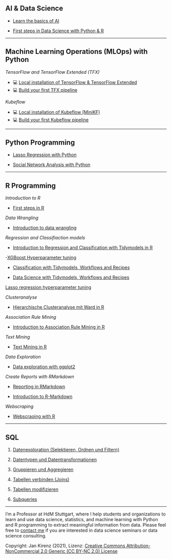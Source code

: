 ## AI & Data Science

- [Learn the basics of AI](https://www.kirenz.com/project/intro-machine-learning/)

- [First steps in Data Science with Python & R](https://github.com/kirenz/data-science-projects)

---

## Machine Learning Operations (MLOps) with Python

*TensorFlow and TensorFlow Extended (TFX)*

- 💻 [Local installation of TensorFlow & TensorFlow Extended](https://kirenz.github.io/codelabs/codelabs/tfx-install/#0)
- 💻 [Build your first TFX pipeline](https://kirenz.github.io/codelabs/codelabs/tfx-pipeline-taxi/#0)

*Kubeflow*

- 💻 [Local installation of Kubeflow (MiniKF)](https://kirenz.github.io/codelabs/codelabs/kubeflow-install/#0)
- 💻 [Build your first Kubeflow pipeline](https://kirenz.github.io/codelabs/codelabs/kubeflow-pipeline/#0)

---


## Python Programming


- [Lasso Regression with Python](https://www.kirenz.com/post/2019-08-12-python-lasso-regression-auto/)

- [Social Network Analysis with Python](https://www.kirenz.com/post/2019-08-13-network_analysis/)


---

## R Programming

*Introduction to R*

- [First steps in R](https://kirenz.github.io/introduction-to-r/)

*Data Wrangling*

- [Introduction to data wrangling](http://htmlpreview.github.io/?https://github.com/kirenz/data-wrangling-with-r/blob/main/data-wrangling.html)


*Regression and Classifiaction models*

- [Introduction to Regression and Classification with Tidymodels in R](https://data-science-tidymodels.netlify.app/index.html)

-[XGBoost Hyperparameter tuning](http://htmlpreview.github.io/?https://github.com/kirenz/tidymodels-in-r/blob/main/05-tidymodels-xgboost-tuning.html)

- [Classification with Tidymodels, Workflows and Recipes](https://www.kirenz.com/post/2021-02-17-r-classification-tidymodels/)

- [Data Science with Tidymodels, Workflows and Recipes](https://www.kirenz.com/post/2020-12-19-r-tidymodels-housing/)

[Lasso regression hyperparameter tuning](http://htmlpreview.github.io/?https://github.com/kirenz/tidymodels-in-r/blob/main/06-tidymodels-lasso.html)

*Clusteranalyse*

- [Hierarchische Clusteranalyse mit Ward in R](https://www.kirenz.com/post/2020-05-21-r-hierarchische-clusteranalyse/)

*Association Rule Mining*

- [Introduction to Association Rule Mining in R](https://www.kirenz.com/post/2020-05-14-r-association-rule-mining/)

*Text Mining*

- [Text Mining in R](https://www.kirenz.com/post/2019-09-16-r-text-mining/)

*Data Exploration*

- [Data exploration with ggplot2](https://kirenz.github.io/data-exploration-in-r/)

*Create Reports with RMarkdown*

- [Reporting in RMarkdown](https://github.com/kirenz/markdown-report)

- [Introduction to R-Markdown](https://www.kirenz.com/project/markdown-first-steps/)


*Webscraping*

- [Webscraoing with R](https://github.com/kirenz/webscraping-with-r)

---

## SQL

1. [Datenexploration (Selektieren, Ordnen und Filtern)](https://kirenz.github.io/SQL-Introduction/1-sql-intro/sql-intro-select.html#1)

2. [Datentypen und Datentransformationen](https://kirenz.github.io/SQL-Introduction/2-sql-datatypes/sql-datatypes.html)

3. [Gruppieren und Aggregieren](https://kirenz.github.io/SQL-Introduction/3-sql-grouping/sql-grouping.html)

4. [Tabellen verbinden (Joins)](https://kirenz.github.io/SQL-Introduction/4-sql-joins/sql-joins.html)

5. [Tabellen modifizieren](https://kirenz.github.io/SQL-Introduction/5-sql-modify/sql-modify.html)

6. [Subqueries](https://kirenz.github.io/SQL-Introduction/6-sql-sub/sql-sub.html)


---

I’m a Professor at HdM Stuttgart, where I help students and organizations to learn and use data science, statistics, and machine learning with Python and R programming to extract meaningful information from data. Please feel free to [contact me](https://www.kirenz.com/contact/) if you are interested in data science seminars or data science consulting.

Copyright: Jan Kirenz (2021), Lizenz: [Creative Commons Attribution-NonCommercial 2.0 Generic (CC BY-NC 2.0) License](https://creativecommons.org/licenses/by-nc/2.0/)
